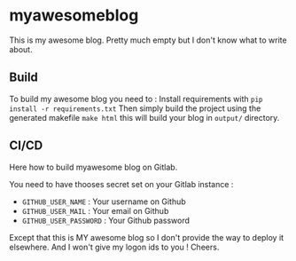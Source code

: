 # myawesomeblog
This is my awesome blog. Pretty much empty but I don't know
what to write about.

## Build
To build my awesome blog you need to :
Install requirements with `pip install -r requirements.txt`
Then simply build the project using the generated makefile `make html`
this will build your blog in `output/` directory.

## CI/CD
Here how to build myawesome blog on Gitlab.

You need to have thooses secret set on your Gitlab instance :
- `GITHUB_USER_NAME` : Your username on Github
- `GITHUB_USER_MAIL` : Your email on Github
- `GITHUB_USER_PASSWORD` : Your Github password

Except that this is MY awesome blog so I don't provide the way
to deploy it elsewhere. And I won't give my logon ids to you !
Cheers.